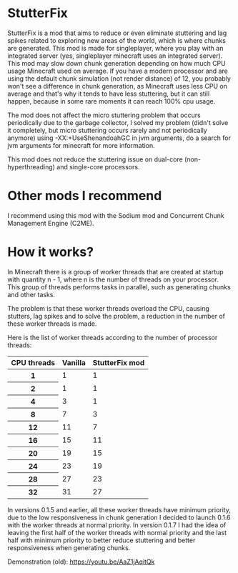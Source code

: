 # StutterFix
StutterFix is a mod that aims to reduce or even eliminate stuttering and lag spikes related to exploring new areas of the world, which is where chunks are generated.
This mod is made for singleplayer, where you play with an integrated server (yes, singleplayer minecraft uses an integrated server). This mod may slow down chunk generation depending on how much CPU usage Minecraft used on average. If you have a modern processor and are using the default chunk simulation (not render distance) of 12, you probably won't see a difference in chunk generation, as Minecraft uses less CPU on average and that's why it tends to have less stuttering, but it can still happen, because in some rare moments it can reach 100% cpu usage.

The mod does not affect the micro stuttering problem that occurs periodically due to the garbage collector, I solved my problem (didn't solve it completely, but micro stuttering occurs rarely and not periodically anymore) using -XX:+UseShenandoahGC in jvm arguments, do a search for jvm arguments for minecraft for more information.

This mod does not reduce the stuttering issue on dual-core (non-hyperthreading) and single-core processors.

<h1>Other mods I recommend</h1>

I recommend using this mod with the Sodium mod and Concurrent Chunk Management Engine (C2ME).

<h1>How it works?</h1>

In Minecraft there is a group of worker threads that are created at startup with quantity n - 1, where n is the number of threads on your processor. This group of threads performs tasks in parallel, such as generating chunks and other tasks.

The problem is that these worker threads overload the CPU, causing stutters, lag spikes and to solve the problem, a reduction in the number of these worker threads is made.

Here is the list of worker threads according to the number of processor threads:

<table class="table">
  <thead>
    <tr>
      <th scope="col">CPU threads</th>
      <th scope="col">Vanilla</th>
      <th scope="col">StutterFix mod</th>
    </tr>
  </thead>
  <tbody>
    <tr>
      <th scope="row">1</th>
      <td>1</td>
      <td class="text-danger">1</td>
    </tr>
    <tr>
      <th scope="row">2</th>
      <td>1</td>
      <td class="text-danger">1</td>
    </tr>
    <tr>
      <th scope="row">4</th>
      <td>3</td>
      <td class="text-danger">1</td>
    </tr>
    <tr>
      <th scope="row">8</th>
      <td>7</td>
      <td>3</td>
    </tr>
    <tr>
      <th scope="row">12</th>
      <td>11</td>
      <td>7</td>
    </tr>
    <tr>
      <th scope="row">16</th>
      <td>15</td>
      <td>11</td>
    </tr>
    <tr>
      <th scope="row">20</th>
      <td>19</td>
      <td>15</td>
    </tr>
    <tr>
      <th scope="row">24</th>
      <td>23</td>
      <td>19</td>
    </tr>
    <tr>
      <th scope="row">28</th>
      <td>27</td>
      <td>23</td>
    </tr>
    <tr>
      <th scope="row">32</th>
      <td>31</td>
      <td>27</td>
    </tr>
  </tbody>
</table>

In versions 0.1.5 and earlier, all these worker threads have minimum priority, due to the low responsiveness in chunk generation I decided to launch 0.1.6 with the worker threads at normal priority. In version 0.1.7 I had the idea of leaving the first half of the worker threads with normal priority and the last half with minimum priority to better reduce stuttering and better responsiveness when generating chunks.

Demonstration (old):
https://youtu.be/AaZ1jAqitQk
